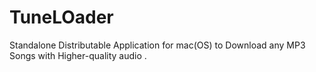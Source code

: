 # TuneLOader
Standalone Distributable Application for mac(OS) to Download any MP3 Songs with Higher-quality audio . 
